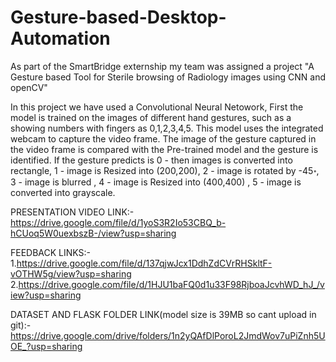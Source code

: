 # Gesture-based-Desktop-Automation
As part of the SmartBridge externship my team was assigned a project "A Gesture based Tool for Sterile browsing of Radiology images using CNN and openCV"

In this project we have used a Convolutional Neural Netowork, First the model is trained on the images of different hand gestures, such as a showing numbers with fingers as 0,1,2,3,4,5. 
This model uses the integrated webcam to capture the video frame. The image of the gesture captured in the video frame is compared with the Pre-trained model and the gesture is identified.
If the gesture predicts is 0 - then images is converted into rectangle, 1 - image is Resized into (200,200), 2 - image is rotated by -45॰, 3 - image is blurred , 4 - image is Resized into (400,400) , 5 - image is converted into grayscale.

PRESENTATION VIDEO LINK:-
https://drive.google.com/file/d/1yoS3R2Io53CBQ_b-hCUoq5W0uexbszB-/view?usp=sharing

FEEDBACK LINKS:-
1.https://drive.google.com/file/d/137qjwJcx1DdhZdCVrRHSkltF-vOTHW5g/view?usp=sharing
2.https://drive.google.com/file/d/1HJU1baFQ0d1u33F98RjboaJcvhWD_hJ_/view?usp=sharing

DATASET AND FLASK FOLDER LINK(model size is 39MB so cant upload in git):-
https://drive.google.com/drive/folders/1n2yQAfDlPoroL2JmdWov7uPiZnh5UOE_?usp=sharing



